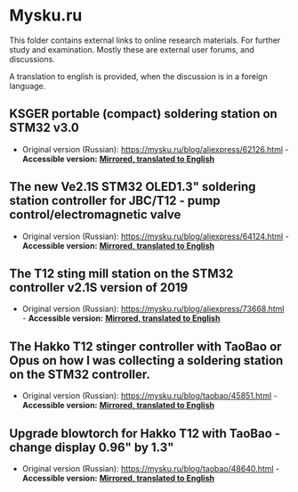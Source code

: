 # Mysku.ru

This folder contains external links to online research materials. For further study and examination. Mostly these are external user forums, and discussions.

A translation to english is provided, when the discussion is in a foreign language.


## KSGER portable (compact) soldering station on STM32 v3.0

* Original version (Russian): https://mysku.ru/blog/aliexpress/62126.html - **Accessible version:** **[Mirrored, translated to English](https://t12-t245-controllers-docs.imfast.io/research/mysku/mysku.ru%23blog%23aliexpress%2362126.html)**

## The new Ve2.1S STM32 OLED1.3" soldering station controller for JBC/T12 - pump control/electromagnetic valve

* Original version (Russian): https://mysku.ru/blog/aliexpress/64124.html - **Accessible version:** **[Mirrored, translated to English](https://t12-t245-controllers-docs.imfast.io/research/mysku/mysku.ru%23blog%23aliexpress%2364124.html)**

## The T12 sting mill station on the STM32 controller v2.1S version of 2019

* Original version (Russian): https://mysku.ru/blog/aliexpress/73668.html - **Accessible version:** **[Mirrored, translated to English](https://t12-t245-controllers-docs.imfast.io/research/mysku/mysku.ru%23blog%23aliexpress%2373668.html)**

## The Hakko T12 stinger controller with TaoBao or Opus on how I was collecting a soldering station on the STM32 controller.

* Original version (Russian): https://mysku.ru/blog/taobao/45851.html - **Accessible version:** **[Mirrored, translated to English](https://t12-t245-controllers-docs.imfast.io/research/mysku/mysku.ru%23blog%23taobao%2345851.html)**

## Upgrade blowtorch for Hakko T12 with TaoBao - change display 0.96" by 1.3"

* Original version (Russian): https://mysku.ru/blog/taobao/48640.html - **Accessible version:** **[Mirrored, translated to English](https://t12-t245-controllers-docs.imfast.io/research/mysku/mysku.ru%23blog%23taobao%2348640.html)**


